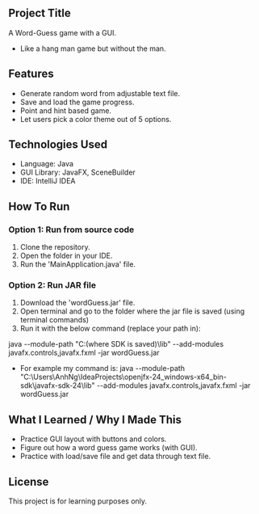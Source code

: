 ## Project Title
A Word-Guess game with a GUI.
- Like a hang man game but without the man.

## Features
- Generate random word from adjustable text file.
- Save and load the game progress.
- Point and hint based game.
- Let users pick a color theme out of 5 options.

## Technologies Used
- Language: Java
- GUI Library: JavaFX, SceneBuilder
- IDE: IntelliJ IDEA

## How To Run
### Option 1: Run from source code
1. Clone the repository.
2. Open the folder in your IDE.
3. Run the 'MainApplication.java' file.

### Option 2: Run JAR file
1. Download the 'wordGuess.jar' file.
2. Open terminal and go to the folder where the jar file is saved (using terminal commands)
3. Run it with the below command (replace your path in):

java --module-path "C:(where SDK is saved)\lib" --add-modules javafx.controls,javafx.fxml -jar wordGuess.jar

- For example my command is:
java --module-path "C:\Users\AnhNg\IdeaProjects\openjfx-24_windows-x64_bin-sdk\javafx-sdk-24\lib" --add-modules javafx.controls,javafx.fxml -jar wordGuess.jar

## What I Learned / Why I Made This
- Practice GUI layout with buttons and colors.
- Figure out how a word guess game works (with GUI).
- Practice with load/save file and get data through text file.

## License
This project is for learning purposes only.